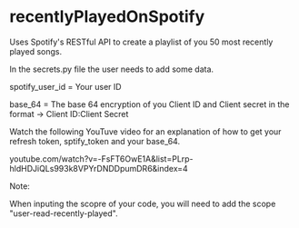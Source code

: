 # recentlyPlayedOnSpotify
Uses Spotify's RESTful API to create a playlist of you 50 most recently played songs.



In the secrets.py file the user needs to add some data.



spotify_user_id = Your user ID

base_64 = The base 64 encryption of you Client ID and Client secret in the format -> Client ID:Client Secret

Watch the following YouTuve video for an explanation of how to get your refresh token, sptify_token and your base_64.

youtube.com/watch?v=-FsFT6OwE1A&list=PLrp-hldHDJiQLs993k8VPYrDNDDpumDR6&index=4

Note:

When inputing the scopre of your code, you will need to add the scope "user-read-recently-played".
